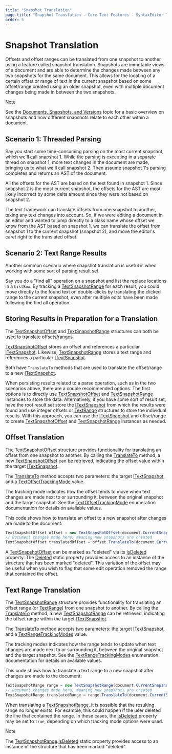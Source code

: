 ```yaml
---
title: "Snapshot Translation"
page-title: "Snapshot Translation - Core Text Features - SyntaxEditor Text/Parsing Framework"
order: 5
---
```

# Snapshot Translation

Offsets and offset ranges can be translated from one snapshot to another using a feature called snapshot translation.  Snapshots are immutable views of a document and are able to determine the changes made between any two snapshots for the same document.  This allows for the locating of a certain offset or range of text in the current snapshot based on some offset/range created using an older snapshot, even with multiple document changes being made in between the two snapshots.

> [!NOTE]
> See the [Documents, Snapshots, and Versions](documents-snapshots-versions.md) topic for a basic overview on snapshots and how different snapshots relate to each other within a document.

## Scenario 1: Threaded Parsing

Say you start some time-consuming parsing on the most current snapshot, which we'll call snapshot 1.  While the parsing is executing in a separate thread on snapshot 1, more text changes in the document are made, bringing us to what we'll call snapshot 2.  Then assume snapshot 1's parsing completes and returns an AST of the document.

All the offsets for the AST are based on the text found in snapshot 1.  Since snapshot 2 is the most current snapshot, the offsets for the AST are most likely incorrect by some delta amount since they were not based on snapshot 2.

The text framework can translate offsets from one snapshot to another, taking any text changes into account.  So, if we were editing a document in an editor and wanted to jump directly to a class name whose offset we know from the AST based on snapshot 1, we can translate the offset from snapshot 1 to the current snapshot (snapshot 2), and move the editor's caret right to the translated offset.

## Scenario 2: Text Range Results

Another common scenario where snapshot translation is useful is when working with some sort of parsing result set.

Say you do a "find all" operation on a snapshot and list the replace locations in a `ListBox`.  By tracking a [TextSnapshotRange](xref:ActiproSoftware.Text.TextSnapshotRange) for each result, you could move directly to the found text on double-clicks by translating the clicked range to the current snapshot, even after multiple edits have been made following the find all operation.

## Storing Results in Preparation for a Translation

The [TextSnapshotOffset](xref:ActiproSoftware.Text.TextSnapshotOffset) and [TextSnapshotRange](xref:ActiproSoftware.Text.TextSnapshotRange) structures can both be used to translate offsets/ranges.

[TextSnapshotOffset](xref:ActiproSoftware.Text.TextSnapshotOffset) stores an offset and references a particular [ITextSnapshot](xref:ActiproSoftware.Text.ITextSnapshot).  Likewise, [TextSnapshotRange](xref:ActiproSoftware.Text.TextSnapshotRange) stores a text range and references a particular [ITextSnapshot](xref:ActiproSoftware.Text.ITextSnapshot).

Both have `TranslateTo` methods that are used to translate the offset/range to a new [ITextSnapshot](xref:ActiproSoftware.Text.ITextSnapshot).

When persisting results related to a parse operation, such as in the two scenarios above, there are a couple recommended options.  The first options is to directly use [TextSnapshotOffset](xref:ActiproSoftware.Text.TextSnapshotOffset) and [TextSnapshotRange](xref:ActiproSoftware.Text.TextSnapshotRange) instances to store the data.  Alternatively, if you have some sort of result set, have the root result set store the [ITextSnapshot](xref:ActiproSoftware.Text.ITextSnapshot) from which the results were found and use integer offsets or [TextRange](xref:ActiproSoftware.Text.TextRange) structures to store the individual results.  With this approach, you can use the [ITextSnapshot](xref:ActiproSoftware.Text.ITextSnapshot) and offset/range to create [TextSnapshotOffset](xref:ActiproSoftware.Text.TextSnapshotOffset) and [TextSnapshotRange](xref:ActiproSoftware.Text.TextSnapshotRange) instances as needed.

## Offset Translation

The [TextSnapshotOffset](xref:ActiproSoftware.Text.TextSnapshotOffset) structure provides functionality for translating an offset from one snapshot to another.  By calling the [TranslateTo](xref:ActiproSoftware.Text.TextSnapshotOffset.TranslateTo*) method, a new [TextSnapshotOffset](xref:ActiproSoftware.Text.TextSnapshotOffset) can be retrieved, indicating the offset value within the target [ITextSnapshot](xref:ActiproSoftware.Text.ITextSnapshot).

The [TranslateTo](xref:ActiproSoftware.Text.TextSnapshotOffset.TranslateTo*) method accepts two parameters: the target [ITextSnapshot](xref:ActiproSoftware.Text.ITextSnapshot), and a [TextOffsetTrackingMode](xref:ActiproSoftware.Text.TextOffsetTrackingMode) value.

The tracking mode indicates how the offset tends to move when text changes are made next to or surrounding it, between the original snapshot and the target snapshot.  See the [TextOffsetTrackingMode](xref:ActiproSoftware.Text.TextOffsetTrackingMode) enumeration documentation for details on available values.

This code shows how to translate an offset to a new snapshot after changes are made to the document:

```csharp
TextSnapshotOffset offset = new TextSnapshotOffset(document.CurrentSnapshot, 10);
// Document changes made here, meaning new snapshots are created
TextSnapshotOffset translatedOffset = offset.TranslateTo(document.CurrentSnapshot, TextOffsetTrackingMode.Negative);
```

A [TextSnapshotOffset](xref:ActiproSoftware.Text.TextSnapshotOffset) can be marked as "deleted" via its [IsDeleted](xref:ActiproSoftware.Text.TextSnapshotOffset.IsDeleted) property.  The [Deleted](xref:ActiproSoftware.Text.TextSnapshotOffset.Deleted) static property provides access to an instance of the structure that has been marked "deleted".  This variation of the offset may be useful when you wish to flag that some edit operation removed the range that contained the offset.

## Text Range Translation

The [TextSnapshotRange](xref:ActiproSoftware.Text.TextSnapshotRange) structure provides functionality for translating an offset range (or [TextRange](xref:ActiproSoftware.Text.TextRange)) from one snapshot to another.  By calling the [TranslateTo](xref:ActiproSoftware.Text.TextSnapshotRange.TranslateTo*) method, a new [TextSnapshotRange](xref:ActiproSoftware.Text.TextSnapshotRange) can be retrieved, indicating the offset range within the target [ITextSnapshot](xref:ActiproSoftware.Text.ITextSnapshot).

The [TranslateTo](xref:ActiproSoftware.Text.TextSnapshotRange.TranslateTo*) method accepts two parameters: the target [ITextSnapshot](xref:ActiproSoftware.Text.ITextSnapshot), and a [TextRangeTrackingModes](xref:ActiproSoftware.Text.TextRangeTrackingModes) value.

The tracking modes indicates how the range tends to update when text changes are made next to or surrounding it, between the original snapshot and the target snapshot.  See the [TextRangeTrackingModes](xref:ActiproSoftware.Text.TextRangeTrackingModes) enumeration documentation for details on available values.

This code shows how to translate a text range to a new snapshot after changes are made to the document:

```csharp
TextSnapshotRange range = new TextSnapshotRange(document.CurrentSnapshot, 10, 15);
// Document changes made here, meaning new snapshots are created
TextSnapshotRange translatedRange = range.TranslateTo(document.CurrentSnapshot, TextRangeTrackingModes.Default);
```

When translating a [TextSnapshotRange](xref:ActiproSoftware.Text.TextSnapshotRange), it is possible that the resulting range no longer exists.  For example, this could happen if the user deleted the line that contained the range.  In these cases, the [IsDeleted](xref:ActiproSoftware.Text.TextSnapshotRange.IsDeleted) property may be set to `true`, depending on which tracking mode options were used.

> [!NOTE]
> The [TextSnapshotRange](xref:ActiproSoftware.Text.TextSnapshotRange).[IsDeleted](xref:ActiproSoftware.Text.TextSnapshotRange.IsDeleted) static property provides access to an instance of the structure that has been marked "deleted".
